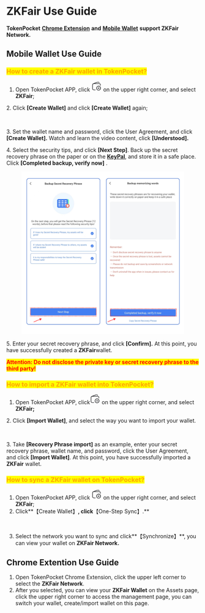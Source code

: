 # ZKFair Use Guide

**TokenPocket** [**Chrome Extension**](https://extension.tokenpocket.pro/#/) **and** [**Mobile Wallet**](https://www.tokenpocket.pro/en/download/app) **support ZKFair Network.**

## **Mobile Wallet Use Guide** <a href="#how-to-create-an-etc-wallet-in-tokenpocket" id="how-to-create-an-etc-wallet-in-tokenpocket"></a>

### <mark style="color:orange;">**How to create a ZKFair wallet in TokenPocket?**</mark> <a href="#how-to-create-an-etc-wallet-in-tokenpocket" id="how-to-create-an-etc-wallet-in-tokenpocket"></a>

1. Open TokenPocket APP, click ![](<../../.gitbook/assets/image (57).png>) on the upper right corner, and select **ZKFair**;

2\. Click **\[Create Wallet]**  and click **\[Create Wallet]** again;

<figure><img src="../../.gitbook/assets/组 103.png" alt=""><figcaption></figcaption></figure>

3\. Set the wallet name and password, click the User Agreement, and click **\[Create Wallet].** Watch and learn the video content, click **\[Understood].**

4\.  Select the security tips, and click **\[Next Step]**. Back up the secret recovery phrase on the paper or on the [**KeyPal**](https://www.keypal.pro/en/), and store it in a safe place. Click **\[Completed backup, verify now]** .

<figure><img src="../../.gitbook/assets/image (26).png" alt=""><figcaption></figcaption></figure>

5\. Enter your secret recovery phrase, and click **\[Confirm].** At this point, you have successfully created a **ZKFair**wallet.

<mark style="color:red;">**Attention: Do not disclose the private key or secret recovery phrase to the third party!**</mark>

### <mark style="color:orange;">**How to import a ZKFair wallet into TokenPocket?**</mark> <a href="#how-to-import-an-etc-wallet-into-tokenpocket" id="how-to-import-an-etc-wallet-into-tokenpocket"></a>

1. Open TokenPocket APP, click![](<../../.gitbook/assets/image (8).png>) on the upper right corner, and select **ZKFair;**

2\. Click **\[Import Wallet]**, and select the way you want to import your wallet.

<figure><img src="../../.gitbook/assets/组 106.png" alt=""><figcaption></figcaption></figure>

3\. Take **\[Recovery Phrase import]** as an example, enter your secret recovery phrase, wallet name, and password, click the User Agreement, and click **\[Import Wallet]**. At this point, you have successfully imported a **ZKFair** wallet.​​&#x20;

### <mark style="color:orange;">**How to sync a ZKFair wallet on TokenPocket?**</mark> <a href="#how-to-import-an-etc-wallet-into-tokenpocket" id="how-to-import-an-etc-wallet-into-tokenpocket"></a>

1. Open TokenPocket APP, click ![](<../../.gitbook/assets/image (57).png>) on the upper right corner, and select **ZKFair**;
2. Click**【Create Wallet】**, click**【One-Step Sync】.**

<figure><img src="../../.gitbook/assets/组 116 (2).png" alt=""><figcaption></figcaption></figure>

3. Select the network you want to sync and click**【Synchronize】**, you can view your wallet on **ZKFair Network.**

## Chrome Extention Use Guide

1. Open TokenPocket Chrome Extension, click the upper left corner to select the **ZKFair Network**.
2. After you selected, you can view your **ZKFair Wallet** on the Assets page, click the upper right corner to access the management page, you can switch your wallet, create/import wallet on this page.
